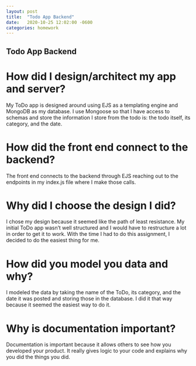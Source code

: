 ```yaml
---
layout: post
title:  "Todo App Backend"
date:   2020-10-25 12:02:00 -0600
categories: homework
---
```


## Todo App Backend

# How did I design/architect my app and server?

My ToDo app is designed around using EJS as a templating engine and MongoDB as my database. I use Mongoose so that I have access to schemas and store the information I store from the todo is: the todo itself, its category, and the date.

# How did the front end connect to the backend?

The front end connects to the backend through EJS reaching out to the endpoints in my index.js file where I make those calls.

# Why did I choose the design I did?

I chose my design because it seemed like the path of least resistance. My initial ToDo app wasn’t well structured and I would have to restructure a lot in order to get it to work. With the time I had to do this assignment, I decided to do the easiest thing for me.

# How did you model you data and why?

I modeled the data by taking the name of the ToDo, its category, and the date it was posted and storing those in the database. I did it that way because it seemed the easiest way to do it.

# Why is documentation important?

Documentation is important because it allows others to see how you developed your product. It really gives logic to your code and explains why you did the things you did.